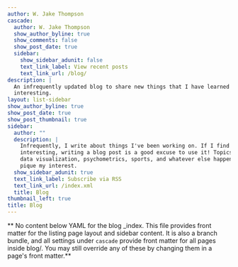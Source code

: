 ```yaml
---
author: W. Jake Thompson
cascade:
  author: W. Jake Thompson
  show_author_byline: true
  show_comments: false
  show_post_date: true
  sidebar:
    show_sidebar_adunit: false
    text_link_label: View recent posts
    text_link_url: /blog/
description: |
  An infrequently updated blog to share new things that I have learned or find
  interesting.
layout: list-sidebar
show_author_byline: true
show_post_date: true
show_post_thumbnail: true
sidebar:
  author: ""
  description: |
    Infrequently, I write about things I've been working on. If I find something
    interesting, writing a blog post is a good excuse to use it! Topics include
    data visualization, psychometrics, sports, and whatever else happens to
    pique my interest.
  show_sidebar_adunit: true
  text_link_label: Subscribe via RSS
  text_link_url: /index.xml
  title: Blog
thumbnail_left: true
title: Blog
---
```


** No content below YAML for the blog _index. This file provides front matter for the listing page layout and sidebar content. It is also a branch bundle, and all settings under `cascade` provide front matter for all pages inside blog/. You may still override any of these by changing them in a page's front matter.**
